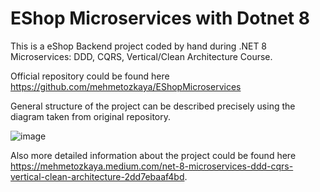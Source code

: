 # EShop Microservices with Dotnet 8
This is a eShop Backend project coded by hand during .NET 8 Microservices: DDD, CQRS, Vertical/Clean Architecture Course.

Official repository could be found here https://github.com/mehmetozkaya/EShopMicroservices

General structure of the project can be described precisely using the diagram taken from original repository.

![image](https://github.com/user-attachments/assets/2c4082ad-e423-4be9-afcb-260fa5f53163)


Also more detailed information about the project could be found here https://mehmetozkaya.medium.com/net-8-microservices-ddd-cqrs-vertical-clean-architecture-2dd7ebaaf4bd.
